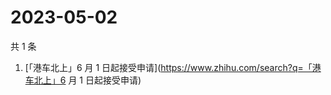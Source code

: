 # 2023-05-02

共 1 条

<!-- BEGIN -->
<!-- 最后更新时间 Tue May 02 2023 03:06:56 GMT+0800 (China Standard Time) -->

1. [「港车北上」6 月 1
   日起接受申请](https://www.zhihu.com/search?q=「港车北上」6 月 1 日起接受申请)

<!-- END -->
